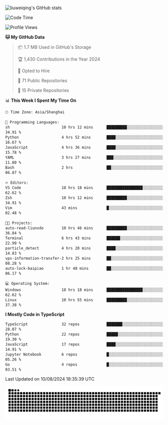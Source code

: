 ![liuweiqing's GitHub stats](https://github-readme-stats.vercel.app/api?username=14790897&show_icons=true&locale=cn&include_all_commits=true&count_private=true)

<!--START_SECTION:waka-->
![Code Time](http://img.shields.io/badge/Code%20Time-1%2C231%20hrs%2026%20mins-blue)

![Profile Views](http://img.shields.io/badge/Profile%20Views-43-blue)

**🐱 My GitHub Data** 

> 📦 1.7 MB Used in GitHub's Storage 
 > 
> 🏆 1,430 Contributions in the Year 2024
 > 
> 💼 Opted to Hire
 > 
> 📜 71 Public Repositories 
 > 
> 🔑 15 Private Repositories 
 > 
📊 **This Week I Spent My Time On** 

```text
🕑︎ Time Zone: Asia/Shanghai

💬 Programming Languages: 
sh                       10 hrs 12 mins      █████████░░░░░░░░░░░░░░░░   34.91 % 
Python                   4 hrs 52 mins       ████░░░░░░░░░░░░░░░░░░░░░   16.67 % 
JavaScript               4 hrs 36 mins       ████░░░░░░░░░░░░░░░░░░░░░   15.78 % 
YAML                     3 hrs 27 mins       ███░░░░░░░░░░░░░░░░░░░░░░   11.80 % 
Bash                     2 hrs               ██░░░░░░░░░░░░░░░░░░░░░░░   06.87 % 

🔥 Editors: 
VS Code                  18 hrs 18 mins      ████████████████░░░░░░░░░   62.62 % 
Zsh                      10 hrs 12 mins      █████████░░░░░░░░░░░░░░░░   34.91 % 
Vim                      43 mins             █░░░░░░░░░░░░░░░░░░░░░░░░   02.48 % 

🐱‍💻 Projects: 
auto-read-liunxdo        10 hrs 46 mins      █████████░░░░░░░░░░░░░░░░   36.84 % 
Terminal                 6 hrs 43 mins       ██████░░░░░░░░░░░░░░░░░░░   22.99 % 
particle_detect          4 hrs 20 mins       ████░░░░░░░░░░░░░░░░░░░░░   14.83 % 
vps-information-transfer-2 hrs 25 mins       ██░░░░░░░░░░░░░░░░░░░░░░░   08.28 % 
auto-lock-baipiao        1 hr 48 mins        ██░░░░░░░░░░░░░░░░░░░░░░░   06.17 % 

💻 Operating System: 
Windows                  18 hrs 18 mins      ████████████████░░░░░░░░░   62.62 % 
Linux                    10 hrs 55 mins      █████████░░░░░░░░░░░░░░░░   37.38 % 
```

**I Mostly Code in TypeScript** 

```text
TypeScript               32 repos            ███████░░░░░░░░░░░░░░░░░░   28.07 % 
Python                   22 repos            █████░░░░░░░░░░░░░░░░░░░░   19.30 % 
JavaScript               17 repos            ████░░░░░░░░░░░░░░░░░░░░░   14.91 % 
Jupyter Notebook         6 repos             █░░░░░░░░░░░░░░░░░░░░░░░░   05.26 % 
Go                       4 repos             █░░░░░░░░░░░░░░░░░░░░░░░░   03.51 % 
```




 Last Updated on 10/08/2024 18:35:39 UTC
<!--END_SECTION:waka-->

<picture>
  <source media="(prefers-color-scheme: dark)" srcset="https://raw.githubusercontent.com/14790897/14790897/output/github-contribution-grid-snake-dark.svg" />
  <source media="(prefers-color-scheme: light)" srcset="https://raw.githubusercontent.com/14790897/14790897/output/github-contribution-grid-snake.svg" />
  <img alt="github-snake" src="https://raw.githubusercontent.com/14790897/14790897/output/github-contribution-grid-snake.svg" />
</picture>
